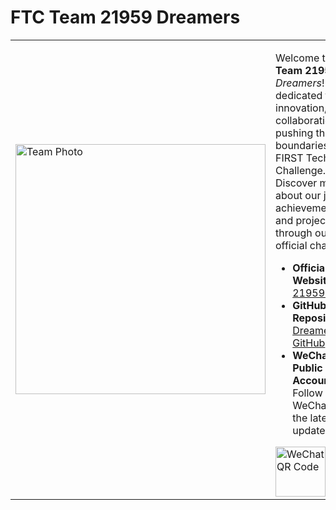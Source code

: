 # FTC Team 21959 Dreamers

<table>
  <tr>
    <td>
      <img src="https://21959.com.cn/img/group-photo.jpg" alt="Team Photo" width="400px">
    </td>
    <td>
      <p>Welcome to <strong>FTC Team 21959</strong>, the <em>Dreamers</em>! We’re dedicated to innovation, collaboration, and pushing the boundaries of the FIRST Tech Challenge. Discover more about our journey, achievements, and projects through our official channels.</p>
      <ul>
        <li><strong>Official Website</strong>: <a href="https://21959.com.cn">21959.com.cn</a></li>
        <li><strong>GitHub Repository</strong>: <a href="https://github.com/21959">Dreamers GitHub</a></li>
        <li><strong>WeChat Public Account</strong>: Follow us on WeChat for the latest updates!</li>
      </ul>
      <img src="https://github.com/user-attachments/assets/0ab6935f-ee53-4af2-82d8-9a1ec3d60433" alt="WeChat QR Code" width="80px">
    </td>
  </tr>
</table>
